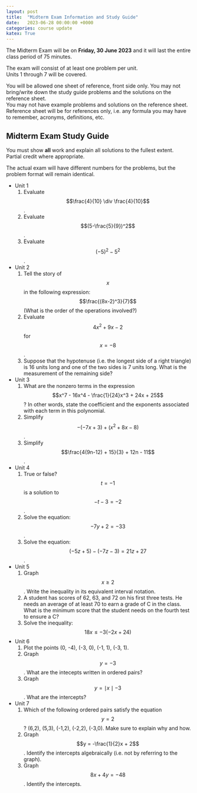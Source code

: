 ```yaml
---
layout: post
title:  "Midterm Exam Information and Study Guide"
date:   2023-06-28 00:00:00 +0000
categories: course update
katex: True
---
```


The Midterm Exam will be on **Friday, 30 June 2023** and it will last the entire class period of 75 minutes.  

The exam will consist of at least one problem per unit.  
Units 1 through 7 will be covered.  

You will be allowed one sheet of reference, front side only. You may not bring/write down the study guide problems and the solutions on the reference sheet.  
You may not have example problems and solutions on the reference sheet. Reference sheet will be for references only, i.e. any formula you may have to remember, acronyms, definitions, etc.  

## Midterm Exam Study Guide

You must show **all** work and explain all solutions to the fullest extent.  
Partial credit where appropriate.  

The actual exam will have different numbers for the problems, but the problem format will remain identical.  

* Unit 1
  1. Evaluate $$\frac{4}{10} \div \frac{4}{10}$$.
  2. Evaluate $$(5-\frac{5}{9})^2$$.
  3. Evaluate $$(-5)^2 - 5^2$$. 
* Unit 2
  1. Tell the story of $$x$$ in the following expression: $$\frac{(8x-2)^3}{7}$$ (What is the order of the operations involved?)
  2. Evaluate $$4x^2 + 9x - 2$$ for $$x = -8$$. 
  3. Suppose that the hypotenuse (i.e. the longest side of a right triangle) is 16 units long and one of the two sides is 7 units long. What is the measurement of the remaining side?
* Unit 3
  1. What are the nonzero terms in the expression $$x^7 - 16x^4 - \frac{1}{24}x^3 + 24x + 25$$? In other words, state the coefficient and the exponents associated with each term in this polynomial.
  2. Simplify $$-(-7x + 3) + (x^2 + 8x - 8)$$. 
  3. Simplify $$\frac{4(9n-12) + 15}{3} + 12n - 11$$.
* Unit 4
  1. True or false? $$t=-1$$ is a solution to $$-t - 3 = -2$$. 
  2. Solve the equation: $$-7y + 2 = -33$$.
  3. Solve the equation: $$(-5z + 5) - (-7z - 3) = 21z + 27$$.
* Unit 5
  1. Graph $$x \geq 2$$. Write the inequality in its equivalent interval notation.
  2. A student has scores of 62, 63, and 72 on his first three tests. He needs an average of at least 70 to earn a grade of C in the class. What is the minimum score that the student needs on the fourth test to ensure a C?
  3. Solve the inequality: $$18x \leq -3(-2x+24)$$
* Unit 6
  1. Plot the points (0, -4), (-3, 0), (-1, 1), (-3, 1). 
  2. Graph $$y = -3$$. What are the intecepts written in ordered pairs?
  3. Graph $$y = \mid x \mid - 3$$. What are the intercepts?
* Unit 7
  1. Which of the following ordered pairs satisfy the equation $$y = 2$$? (6,2), (5,3), (-1,2), (-2,2), (-3,0). Make sure to explain why and how.
  2. Graph $$y = -\frac{1}{2}x + 2$$. Identify the intercepts algebraically (i.e. not by referring to the graph).
  3. Graph $$8x + 4y = -48$$. Identify the intercepts. 